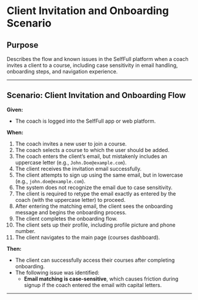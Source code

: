 # Client Invitation and Onboarding Scenario

## Purpose
Describes the flow and known issues in the SelfFull platform when a coach invites a client to a course, including case sensitivity in email handling, onboarding steps, and navigation experience.

---

## Scenario: Client Invitation and Onboarding Flow

**Given:**  
- The coach is logged into the SelfFull app or web platform.

**When:**  
1. The coach invites a new user to join a course.  
2. The coach selects a course to which the user should be added.  
3. The coach enters the client’s email, but mistakenly includes an uppercase letter (e.g., `John.Doe@example.com`).  
4. The client receives the invitation email successfully.  
5. The client attempts to sign up using the same email, but in lowercase (e.g., `john.doe@example.com`).  
6. The system does not recognize the email due to case sensitivity.  
7. The client is required to retype the email exactly as entered by the coach (with the uppercase letter) to proceed.  
8. After entering the matching email, the client sees the onboarding message and begins the onboarding process.  
9. The client completes the onboarding flow.  
10. The client sets up their profile, including profile picture and phone number.  
11. The client navigates to the main page (courses dashboard).

**Then:**  
- The client can successfully access their courses after completing onboarding.  
- The following issue was identified:
  - **Email matching is case-sensitive**, which causes friction during signup if the coach entered the email with capital letters.

---
